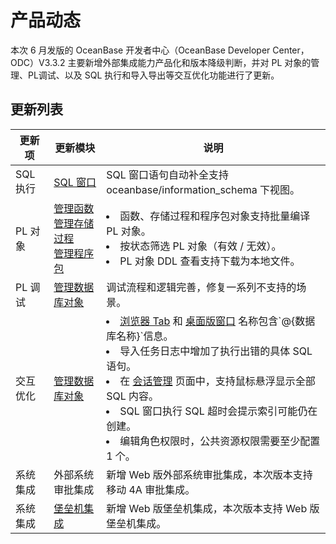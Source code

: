 产品动态 
=========================

本次 6 月发版的 OceanBase 开发者中心（OceanBase Developer Center，ODC）V3.3.2 主要新增外部集成能力产品化和版本降级判断，并对 PL 对象的管理、PL调试、以及 SQL 执行和导入导出等交互优化功能进行了更新。

更新列表 
-------------------------



|  更新项|更新模块 |说明|
|--------|------------------------------------------------------------------------------------------------------------------------------------------------------------------------------------------------|-----------------------------------------------------------------------------------------------------------------------------------------------------------------------------------------------------------------------------------------------------------------------------------------------------------------------------------------------------------------------------------------------------------------------------------------------------------------------------------------------------------|
| SQL 执行 | [SQL 窗口](../6.web-odc-user-guide/5.web-odc-use-workspace/2.web-odc-sql-window.md)                                                                                                                                      | SQL 窗口语句自动补全支持 oceanbase/information_schema 下视图。                                                                                                                                                                                                                                                                                                                                                                                                                                                          |
| PL 对象  | [管理函数](../6.web-odc-user-guide/11.web-odc-database-objects/3.web-odc-function-objects/3.web-odc-manage-functions.md) <br> [管理存储过程](../6.web-odc-user-guide/11.web-odc-database-objects/4.web-odc-stored-procedure-objects/3.web-odc-manage-stored-procedures.md) <br> [管理程序包](../6.web-odc-user-guide/11.web-odc-database-objects/6.web-odc-package-objects/3.web-odc-manage-program-packages.md) | <li> 函数、存储过程和程序包对象支持批量编译 PL 对象。</li>   <li> 按状态筛选 PL 对象（有效 / 无效）。 </li>  <li> PL 对象 DDL 查看支持下载为本地文件。</li>                                                                                                                                                                                                                                                                                                     |
| PL 调试  | [管理数据库对象](../6.web-odc-user-guide/11.web-odc-database-objects/1.web-odc-table-objects/2.web-odc-create-a-table.md)                                                                                                                                         | 调试流程和逻辑完善，修复一系列不支持的场景。                                                                                                                                                                                                                                                                                                                                                                                                                                                                                    |
| 交互优化   | [管理数据库对象](../6.web-odc-user-guide/11.web-odc-database-objects/1.web-odc-table-objects/2.web-odc-create-a-table.md)                                                                                                                                         | <li> [浏览器 Tab](../6.web-odc-user-guide/3.web-odc-connect-database/2.web-odc-manage-connections.md) 和 [桌面版窗口](7.client-odc-user-guide/../../7.client-odc-user-guide/3.client-odc-connect-database/2.client-odc-manage-connections.md) 名称包含\`@{数据库名称}\`信息。 </li>  <li> 导入任务日志中增加了执行出错的具体 SQL 语句。 </li>  <li> 在 [会话管理](../6.web-odc-user-guide/10.web-odc-session-management.md) 页面中，支持鼠标悬浮显示全部 SQL 内容。 </li>  <li> SQL 窗口执行 SQL 超时会提示索引可能仍在创建。 </li>  <li> 编辑角色权限时，公共资源权限需要至少配置 1 个。 </li>   |
| 系统集成   | 外部系统审批集成                                                                                                                                                                                       | 新增 Web 版外部系统审批集成，本次版本支持移动 4A 审批集成。                                                                                                                                                                                                                                                                                                                                                                                                                                                                        |
| 系统集成   | [堡垒机集成](../10.bastion-host-integration-guide/1.bastion-overview.md)                                                                                                                                           | 新增 Web 版堡垒机集成，本次版本支持 Web 版堡垒机集成。                                                                                                                                                                                                                                                                                                                                                                                                                                                                          |


